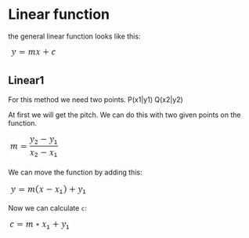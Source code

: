 # Linear function

the general linear function looks like this:

![y=m*x+c](../../pictures/linear_2.png)

## Linear1

For this method we need two points. P(x1|y1) Q(x2|y2)

At first we will get the pitch. We can do this with two given points on the function.

![y=m*x+c](../../pictures/linear_3.png)

We can move the function by adding this:

![y=m*x+c](../../pictures/linear_1.png)

Now we can calculate ```c```:

![y=m*x+c](../../pictures/linear_4.png)
